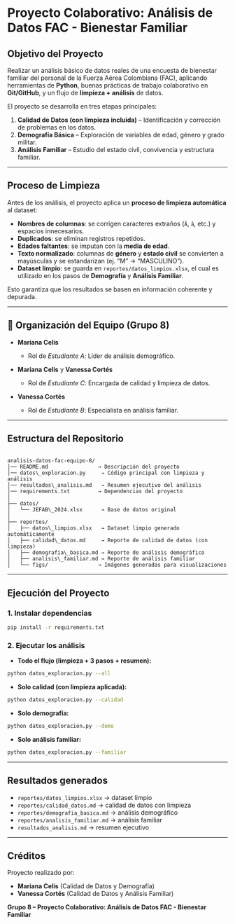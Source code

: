 
#  Proyecto Colaborativo: Análisis de Datos FAC - Bienestar Familiar

##  Objetivo del Proyecto
Realizar un análisis básico de datos reales de una encuesta de bienestar familiar del personal de la Fuerza Aérea Colombiana (FAC), aplicando herramientas de **Python**, buenas prácticas de trabajo colaborativo en **Git/GitHub**, y un flujo de **limpieza + análisis** de datos.

El proyecto se desarrolla en tres etapas principales:
1. **Calidad de Datos (con limpieza incluida)** – Identificación y corrección de problemas en los datos.  
2. **Demografía Básica** – Exploración de variables de edad, género y grado militar.  
3. **Análisis Familiar** – Estudio del estado civil, convivencia y estructura familiar.

---

##  Proceso de Limpieza
Antes de los análisis, el proyecto aplica un **proceso de limpieza automática** al dataset:

- **Nombres de columnas**: se corrigen caracteres extraños (`Ã`, `â`, etc.) y espacios innecesarios.  
- **Duplicados**: se eliminan registros repetidos.  
- **Edades faltantes**: se imputan con la **media de edad**.  
- **Texto normalizado**: columnas de **género** y **estado civil** se convierten a mayúsculas y se estandarizan (ej. “M” → “MASCULINO”).  
- **Dataset limpio**: se guarda en `reportes/datos_limpios.xlsx`, el cual es utilizado en los pasos de **Demografía** y **Análisis Familiar**.  

Esto garantiza que los resultados se basen en información coherente y depurada.

---

## 👥 Organización del Equipo (Grupo 8)

- **Mariana Celis**  
  - Rol de *Estudiante A*: Líder de análisis demográfico.
    
- **Mariana Celis** y **Vanessa Cortés** 
  - Rol de *Estudiante C*: Encargada de calidad y limpieza de datos.  

- **Vanessa Cortés**  
  - Rol de *Estudiante B*: Especialista en análisis familiar.  

---

##  Estructura del Repositorio
```

analisis-datos-fac-equipo-8/
│── README.md                → Descripción del proyecto
│── datos\_exploracion.py     → Código principal con limpieza y análisis
│── resultados\_analisis.md   → Resumen ejecutivo del análisis
│── requirements.txt         → Dependencias del proyecto
│
├── datos/
│   └── JEFAB\_2024.xlsx      → Base de datos original
│
├── reportes/
│   ├── datos\_limpios.xlsx   → Dataset limpio generado automáticamente
│   ├── calidad\_datos.md     → Reporte de calidad de datos (con limpieza)
│   ├── demografia\_basica.md → Reporte de análisis demográfico
│   ├── analisis\_familiar.md → Reporte de análisis familiar
│   └── figs/                → Imágenes generadas para visualizaciones

````

---

##  Ejecución del Proyecto

### 1. Instalar dependencias
```bash
pip install -r requirements.txt
````

### 2. Ejecutar los análisis

* **Todo el flujo (limpieza + 3 pasos + resumen):**

```bash
python datos_exploracion.py --all
```

* **Solo calidad (con limpieza aplicada):**

```bash
python datos_exploracion.py --calidad
```

* **Solo demografía:**

```bash
python datos_exploracion.py --demo
```

* **Solo análisis familiar:**

```bash
python datos_exploracion.py --familiar
```

---

##  Resultados generados

* `reportes/datos_limpios.xlsx` → dataset limpio
* `reportes/calidad_datos.md` → calidad de datos con limpieza
* `reportes/demografia_basica.md` → análisis demográfico
* `reportes/analisis_familiar.md` → análisis familiar
* `resultados_analisis.md` → resumen ejecutivo

---

##  Créditos

Proyecto realizado por:

* **Mariana Celis** (Calidad de Datos y Demografía)
* **Vanessa Cortés** (Calidad de Datos y Análisis Familiar)

**Grupo 8 – Proyecto Colaborativo: Análisis de Datos FAC - Bienestar Familiar**
